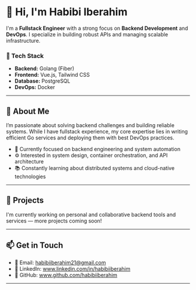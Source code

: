 # 👋 Hi, I'm Habibi Iberahim

I'm a **Fullstack Engineer** with a strong focus on **Backend Development** and **DevOps**. I specialize in building robust APIs and managing scalable infrastructure.

### 🔧 Tech Stack
- **Backend:** Golang (Fiber)
- **Frontend:** Vue.js, Tailwind CSS
- **Database:** PostgreSQL
- **DevOps:** Docker

---

## 🚀 About Me

I’m passionate about solving backend challenges and building reliable systems. While I have fullstack experience, my core expertise lies in writing efficient Go services and deploying them with best DevOps practices.

- 💼 Currently focused on backend engineering and system automation
- ⚙️ Interested in system design, container orchestration, and API architecture
- 📚 Constantly learning about distributed systems and cloud-native technologies

---

## 📂 Projects

I'm currently working on personal and collaborative backend tools and services — more projects coming soon!

---

## 📫 Get in Touch

- 📧 Email: habibiiberahim21@gmail.com
- 💼 LinkedIn: www.linkedin.com/in/habibiiberahim
- 🐙 GitHub: www.github.com/habibiiberahim

---
